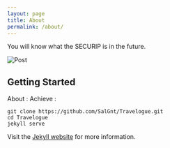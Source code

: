 ```yaml
---
layout: page
title: About
permalink: /about/
---
```


You will know what the SECURIP is in the future.

![Post](http://imgpark.donga.com/mbs/fileUpload/201510/07/561503651f1bdd9145b8.jpg)

## Getting Started
About :
Achieve :

    git clone https://github.com/SalGnt/Travelogue.git
    cd Travelogue
    jekyll serve

Visit the [Jekyll website](http://jekyllrb.com/) for more information.
